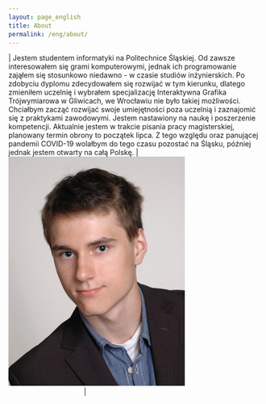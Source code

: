 ```yaml
---
layout: page_english
title: About
permalink: /eng/about/
---
```


| Jestem studentem informatyki na Politechnice Śląskiej. Od zawsze interesowałem się grami komputerowymi, jednak ich programowanie zająłem się stosunkowo niedawno - w czasie studiów inżynierskich. Po zdobyciu dyplomu zdecydowałem się rozwijać w tym kierunku, dlatego zmieniłem uczelnię i wybrałem specjalizację Interaktywna Grafika Trójwymiarowa w Gliwicach, we Wrocławiu nie było takiej możliwości. Chciałbym zacząć rozwijać swoje umiejętności poza uczelnią i zaznajomić się z praktykami zawodowymi. Jestem nastawiony na naukę i poszerzenie kompetencji. Aktualnie jestem w trakcie pisania pracy magisterskiej, planowany termin obrony to początek lipca. Z tego względu oraz panującej pandemii COVID-19 wolałbym do tego czasu pozostać na Śląsku, później jednak jestem otwarty na całą Polskę. |&nbsp;&nbsp;&nbsp;&nbsp;&nbsp;&nbsp;&nbsp;&nbsp;&nbsp;&nbsp;&nbsp;&nbsp;&nbsp;&nbsp;&nbsp;&nbsp;&nbsp;&nbsp;&nbsp;&nbsp;&nbsp;&nbsp;&nbsp;&nbsp;&nbsp;&nbsp;&nbsp;&nbsp;&nbsp;&nbsp;![](https://raw.githubusercontent.com/jacekbla/jacekbla.github.io/master/assets/img/pages/about/ja.jpg)&nbsp;&nbsp;&nbsp;&nbsp;&nbsp;&nbsp;&nbsp;&nbsp;&nbsp;&nbsp;&nbsp;&nbsp;&nbsp;&nbsp;&nbsp;&nbsp;&nbsp;&nbsp;&nbsp;&nbsp;&nbsp;&nbsp;&nbsp;&nbsp;&nbsp;&nbsp;&nbsp;&nbsp;&nbsp;&nbsp;&nbsp;&nbsp;&nbsp;&nbsp;&nbsp;&nbsp;&nbsp;&nbsp;|

